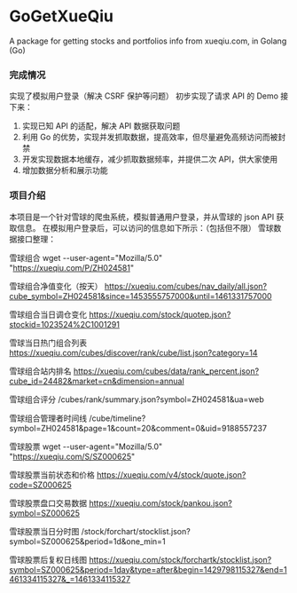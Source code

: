 # GoGetXueQiu
A package for getting stocks and portfolios info from xueqiu.com, in Golang (Go)

### 完成情况
实现了模拟用户登录（解决 CSRF 保护等问题）
初步实现了请求 API 的 Demo
接下来：
1. 实现已知 API 的适配，解决 API 数据获取问题
2. 利用 Go 的优势，实现并发抓取数据，提高效率，但尽量避免高频访问而被封禁
3. 开发实现数据本地缓存，减少抓取数据频率，并提供二次 API，供大家使用
4. 增加数据分析和展示功能

### 项目介绍
本项目是一个针对雪球的爬虫系统，模拟普通用户登录，并从雪球的 json API 获取信息。
在模拟用户登录后，可以访问的信息如下所示：（包括但不限）
雪球数据接口整理：

雪球组合
wget --user-agent="Mozilla/5.0" "https://xueqiu.com/P/ZH024581"

雪球组合净值变化（按天）
https://xueqiu.com/cubes/nav_daily/all.json?cube_symbol=ZH024581&since=1453555757000&until=1461331757000

雪球组合当日调仓变化
https://xueqiu.com/stock/quotep.json?stockid=1023524%2C1001291

雪球当日热门组合列表
https://xueqiu.com/cubes/discover/rank/cube/list.json?category=14

雪球组合站内排名
https://xueqiu.com/cubes/data/rank_percent.json?cube_id=24482&market=cn&dimension=annual

雪球组合评分
/cubes/rank/summary.json?symbol=ZH024581&ua=web

雪球组合管理者时间线
/cube/timeline?symbol=ZH024581&page=1&count=20&comment=0&uid=9188557237

雪球股票
wget --user-agent="Mozilla/5.0" "https://xueqiu.com/S/SZ000625"

雪球股票当前状态和价格
https://xueqiu.com/v4/stock/quote.json?code=SZ000625

雪球股票盘口交易数据
https://xueqiu.com/stock/pankou.json?symbol=SZ000625

雪球股票当日分时图
/stock/forchart/stocklist.json?symbol=SZ000625&period=1d&one_min=1

雪球股票后复权日线图
https://xueqiu.com/stock/forchartk/stocklist.json?symbol=SZ000625&period=1day&type=after&begin=1429798115327&end=1461334115327&_=1461334115327
